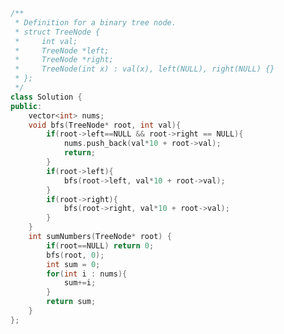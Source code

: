 <!--
 * @Author: your name
 * @Date: 2020-10-29 14:53:11
 * @LastEditTime: 2020-11-09 10:51:48
 * @LastEditors: Please set LastEditors
 * @Description: In User Settings Edit
 * @FilePath: /projects/leetcode/129. 求根到叶子节点数字之和.md
-->
```c++
/**
 * Definition for a binary tree node.
 * struct TreeNode {
 *     int val;
 *     TreeNode *left;
 *     TreeNode *right;
 *     TreeNode(int x) : val(x), left(NULL), right(NULL) {}
 * };
 */
class Solution {
public:
    vector<int> nums;
    void bfs(TreeNode* root, int val){
        if(root->left==NULL && root->right == NULL){
            nums.push_back(val*10 + root->val);
            return;
        }
        if(root->left){
            bfs(root->left, val*10 + root->val);
        }
        if(root->right){
            bfs(root->right, val*10 + root->val);
        }
    }
    int sumNumbers(TreeNode* root) {
        if(root==NULL) return 0;
        bfs(root, 0);
        int sum = 0;
        for(int i : nums){
            sum+=i;
        }
        return sum;
    }
};
```